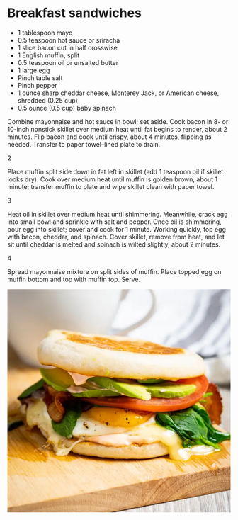 # Breakfast sandwiches

- 1 tablespoon mayo
- 0.5 teaspoon hot sauce or sriracha
- 1 slice bacon cut in half crosswise
- 1 English muffin, split
- 0.5 teaspoon oil or unsalted butter
- 1 large egg
- Pinch table salt
- Pinch pepper
- 1 ounce sharp cheddar cheese, Monterey Jack, or American cheese, shredded (0.25 cup)
- 0.5 ounce (0.5 cup) baby spinach

Combine
 mayonnaise and hot sauce in bowl; set aside. Cook bacon in 8- or 
10-inch nonstick skillet over medium heat until fat begins to render, 
about 2 minutes. Flip bacon and cook until crispy, about 4 minutes, 
flipping as needed. Transfer to paper towel–lined plate to drain.

2

Place
 muffin split side down in fat left in skillet (add 1 teaspoon oil if 
skillet looks dry). Cook over medium heat until muffin is golden brown, 
about 1 minute; transfer muffin to plate and wipe skillet clean with 
paper towel.

3

Heat
 oil in skillet over medium heat until shimmering. Meanwhile, crack egg 
into small bowl and sprinkle with salt and pepper. Once oil is 
shimmering, pour egg into skillet; cover and cook for 1 minute. Working 
quickly, top egg with bacon, cheddar, and spinach. Cover skillet, remove
 from heat, and let sit until cheddar is melted and spinach is wilted 
slightly, about 2 minutes.

4

Spread mayonnaise mixture on split sides of muffin. Place topped egg on muffin bottom and top with muffin top. Serve.

![Untitled](Breakfast%20sandwiches%2005f432f9b17c4dbb9eb4be3f81d66f50/Untitled.png)